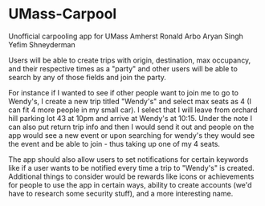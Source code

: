 # UMass-Carpool
Unofficial carpooling app for UMass Amherst
Ronald Arbo
Aryan Singh
Yefim Shneyderman

Users will be able to create trips with origin, destination, max occupancy, and their respective times as a "party" and other users will be able to search by any of those fields and join the party. 

For instance if I wanted to see if other people want to join me to go to Wendy's, I create a new trip titled "Wendy's" and select max seats as 4 (I can fit 4 more people in my small car). I select that I will leave from orchard hill parking lot 43 at 10pm and arrive at Wendy's at 10:15. Under the note I can also put return trip info and then I would send it out and people on the app would see a new event or upon searching for wendy's they would see the event and be able to join - thus taking up one of my 4 seats. 

The app should also allow users to set notifications for certain keywords like if a user wants to be notified every time a trip to "Wendy's" is created. Additional things to consider would be rewards like icons or achievements for people to use the app in certain ways, ability to create accounts (we'd have to research some security stuff), and a more interesting name.
